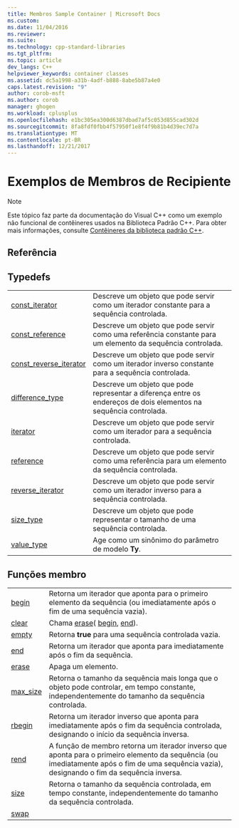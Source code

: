 ```yaml
---
title: Membros Sample Container | Microsoft Docs
ms.custom: 
ms.date: 11/04/2016
ms.reviewer: 
ms.suite: 
ms.technology: cpp-standard-libraries
ms.tgt_pltfrm: 
ms.topic: article
dev_langs: C++
helpviewer_keywords: container classes
ms.assetid: dc5a1998-a31b-4adf-b888-8abe5b87a4e0
caps.latest.revision: "9"
author: corob-msft
ms.author: corob
manager: ghogen
ms.workload: cplusplus
ms.openlocfilehash: e1bc305ea300d6387dbad7af5c053d855cad302d
ms.sourcegitcommit: 8fa8fdf0fbb4f57950f1e8f4f9b81b4d39ec7d7a
ms.translationtype: MT
ms.contentlocale: pt-BR
ms.lasthandoff: 12/21/2017
---
```

# <a name="sample-container-members"></a>Exemplos de Membros de Recipiente
> [!NOTE]
>  Este tópico faz parte da documentação do Visual C++ como um exemplo não funcional de contêineres usados na Biblioteca Padrão C++. Para obter mais informações, consulte [Contêineres da biblioteca padrão C++](../standard-library/stl-containers.md).  
  
## <a name="reference"></a>Referência  
  
## <a name="typedefs"></a>Typedefs  
  
|||  
|-|-|  
|[const_iterator](../standard-library/container-class-const-iterator.md)|Descreve um objeto que pode servir como um iterador constante para a sequência controlada.|  
|[const_reference](../standard-library/container-class-const-reference.md)|Descreve um objeto que pode servir como uma referência constante para um elemento da sequência controlada.|  
|[const_reverse_iterator](../standard-library/container-class-const-reverse-iterator.md)|Descreve um objeto que pode servir como um iterador inverso constante para a sequência controlada.|  
|[difference_type](../standard-library/container-class-difference-type.md)|Descreve um objeto que pode representar a diferença entre os endereços de dois elementos na sequência controlada.|  
|[iterator](../standard-library/container-class-iterator.md)|Descreve um objeto que pode servir como um iterador para a sequência controlada.|  
|[reference](../standard-library/container-class-reference.md)|Descreve um objeto que pode servir como uma referência para um elemento da sequência controlada.|  
|[reverse_iterator](../standard-library/container-class-reverse-iterator.md)|Descreve um objeto que pode servir como um iterador inverso para a sequência controlada.|  
|[size_type](../standard-library/container-class-size-type.md)|Descreve um objeto que pode representar o tamanho de uma sequência controlada.|  
|[value_type](../standard-library/container-class-value-type.md)|Age como um sinônimo do parâmetro de modelo **Ty**.|  
  
## <a name="member-functions"></a>Funções membro  
  
|||  
|-|-|  
|[begin](../standard-library/container-class-begin.md)|Retorna um iterador que aponta para o primeiro elemento da sequência (ou imediatamente após o fim de uma sequência vazia).|  
|[clear](../standard-library/container-class-clear.md)|Chama [erase](../standard-library/container-class-erase.md)( [begin](../standard-library/container-class-begin.md), [end](../standard-library/container-class-end.md)).|  
|[empty](../standard-library/container-class-empty.md)|Retorna **true** para uma sequência controlada vazia.|  
|[end](../standard-library/container-class-end.md)|Retorna um iterador que aponta para imediatamente após o fim da sequência.|  
|[erase](../standard-library/container-class-erase.md)|Apaga um elemento.|  
|[max_size](../standard-library/container-class-max-size.md)|Retorna o tamanho da sequência mais longa que o objeto pode controlar, em tempo constante, independentemente do tamanho da sequência controlada.|  
|[rbegin](../standard-library/container-class-rbegin.md)|Retorna um iterador inverso que aponta para imediatamente após o fim da sequência controlada, designando o início da sequência inversa.|  
|[rend](../standard-library/container-class-rend.md)|A função de membro retorna um iterador inverso que aponta para o primeiro elemento da sequência (ou imediatamente após o fim de uma sequência vazia), designando o fim da sequência inversa.|  
|[size](../standard-library/container-class-size.md)|Retorna o tamanho da sequência controlada, em tempo constante, independentemente do tamanho da sequência controlada.|  
|[swap](../standard-library/container-class-swap.md)
